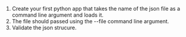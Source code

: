 1. Create your first python app that takes the name of the json file as a command line argument and loads it.
  2. The file should passed using the --file command line argument.
2. Validate the json strucure.
